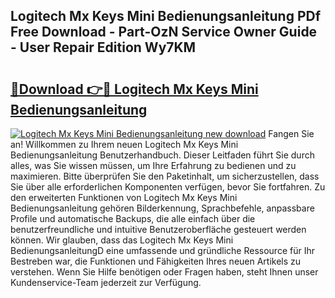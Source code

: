 ## Logitech Mx Keys Mini Bedienungsanleitung PDf Free Download - Part-OzN Service Owner Guide - User Repair Edition Wy7KM

# <h2><a href="http://df3tj2.blite.top/?on=Logitech+Mx+Keys+Mini+Bedienungsanleitung">🔗Download 👉🔴 Logitech Mx Keys Mini Bedienungsanleitung</a></h2>

[![Logitech Mx Keys Mini Bedienungsanleitung new download](https://i.imgur.com/lujVjoI.png)](http://df3tj2.blite.top/?on=Logitech+Mx+Keys+Mini+Bedienungsanleitung)
Fangen Sie an! Willkommen zu Ihrem neuen Logitech Mx Keys Mini Bedienungsanleitung Benutzerhandbuch. Dieser Leitfaden führt Sie durch alles, was Sie wissen müssen, um Ihre Erfahrung zu bedienen und zu maximieren. Bitte überprüfen Sie den Paketinhalt, um sicherzustellen, dass Sie über alle erforderlichen Komponenten verfügen, bevor Sie fortfahren. Zu den erweiterten Funktionen von Logitech Mx Keys Mini Bedienungsanleitung gehören Bilderkennung, Sprachbefehle, anpassbare Profile und automatische Backups, die alle einfach über die benutzerfreundliche und intuitive Benutzeroberfläche gesteuert werden können. Wir glauben, dass das Logitech Mx Keys Mini BedienungsanleitungD eine umfassende und gründliche Ressource für Ihr Bestreben war, die Funktionen und Fähigkeiten Ihres neuen Artikels zu verstehen. Wenn Sie Hilfe benötigen oder Fragen haben, steht Ihnen unser Kundenservice-Team jederzeit zur Verfügung.
